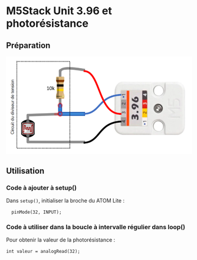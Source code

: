 # M5Stack Unit 3.96 et photorésistance

## Préparation

![Connexion de la photorésistance au Unit 3.96](./unit_396_photoresistance_connexion.png)

## Utilisation

### Code à ajouter à setup()

Dans `setup()`, initialiser la broche du ATOM Lite :
```arduino
  pinMode(32, INPUT);
```

### Code à utiliser dans la boucle à intervalle régulier dans loop()

Pour obtenir la valeur de la photorésistance :
```arduino
int valeur = analogRead(32);
```
